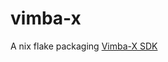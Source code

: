 # vimba-x
A nix flake packaging [Vimba-X SDK](https://www.alliedvision.com/en/products/software/vimba-x-sdk/)
